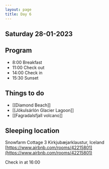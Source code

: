 ```yaml
--- 
layout: page
title: Day 6 
---
```

## Saturday 28-01-2023

## Program
- 8:00 Breakfast
- 11:00 Check out
- 14:00 Check in
- 15:30 Sunset

## Things to do
 - [[Diamond Beach]]
 - [[Jökulsárlón Glacier Lagoon]]
 - [[Fagradalsfjall volcano]]

## Sleeping location 
Snowfarm Cottage 3
Kirkjubæjarklaustur, Iceland
[https://www.airbnb.com/rooms/42215801](https://www.airbnb.com/rooms/42215801)

Check in at 16:00